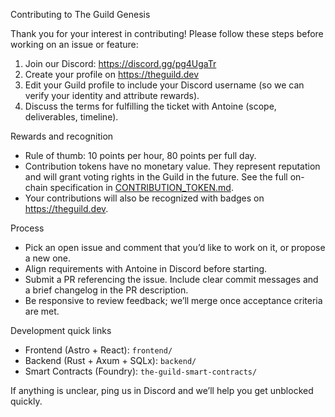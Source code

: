 Contributing to The Guild Genesis

Thank you for your interest in contributing! Please follow these steps before working on an issue or feature:

1. Join our Discord: https://discord.gg/pg4UgaTr
2. Create your profile on https://theguild.dev
3. Edit your Guild profile to include your Discord username (so we can verify your identity and attribute rewards).
4. Discuss the terms for fulfilling the ticket with Antoine (scope, deliverables, timeline).

Rewards and recognition

- Rule of thumb: 10 points per hour, 80 points per full day.
- Contribution tokens have no monetary value. They represent reputation and will grant voting rights in the Guild in the future. See the full on-chain specification in [CONTRIBUTION_TOKEN.md](CONTRIBUTION_TOKEN.md).
- Your contributions will also be recognized with badges on https://theguild.dev.

Process

- Pick an open issue and comment that you’d like to work on it, or propose a new one.
- Align requirements with Antoine in Discord before starting.
- Submit a PR referencing the issue. Include clear commit messages and a brief changelog in the PR description.
- Be responsive to review feedback; we’ll merge once acceptance criteria are met.

Development quick links

- Frontend (Astro + React): `frontend/`
- Backend (Rust + Axum + SQLx): `backend/`
- Smart Contracts (Foundry): `the-guild-smart-contracts/`

If anything is unclear, ping us in Discord and we’ll help you get unblocked quickly.

